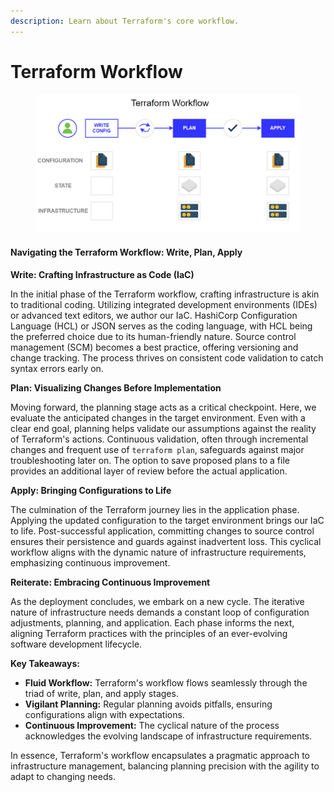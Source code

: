 ```yaml
---
description: Learn about Terraform's core workflow.
---
```


# Terraform Workflow

<figure><img src="../../.gitbook/assets/image (3).png" alt=""><figcaption></figcaption></figure>

#### Navigating the Terraform Workflow: Write, Plan, Apply

**Write: Crafting Infrastructure as Code (IaC)**

In the initial phase of the Terraform workflow, crafting infrastructure is akin to traditional coding. Utilizing integrated development environments (IDEs) or advanced text editors, we author our IaC. HashiCorp Configuration Language (HCL) or JSON serves as the coding language, with HCL being the preferred choice due to its human-friendly nature. Source control management (SCM) becomes a best practice, offering versioning and change tracking. The process thrives on consistent code validation to catch syntax errors early on.

**Plan: Visualizing Changes Before Implementation**

Moving forward, the planning stage acts as a critical checkpoint. Here, we evaluate the anticipated changes in the target environment. Even with a clear end goal, planning helps validate our assumptions against the reality of Terraform's actions. Continuous validation, often through incremental changes and frequent use of `terraform plan`, safeguards against major troubleshooting later on. The option to save proposed plans to a file provides an additional layer of review before the actual application.

**Apply: Bringing Configurations to Life**

The culmination of the Terraform journey lies in the application phase. Applying the updated configuration to the target environment brings our IaC to life. Post-successful application, committing changes to source control ensures their persistence and guards against inadvertent loss. This cyclical workflow aligns with the dynamic nature of infrastructure requirements, emphasizing continuous improvement.

**Reiterate: Embracing Continuous Improvement**

As the deployment concludes, we embark on a new cycle. The iterative nature of infrastructure needs demands a constant loop of configuration adjustments, planning, and application. Each phase informs the next, aligning Terraform practices with the principles of an ever-evolving software development lifecycle.

**Key Takeaways:**

* **Fluid Workflow:** Terraform's workflow flows seamlessly through the triad of write, plan, and apply stages.
* **Vigilant Planning:** Regular planning avoids pitfalls, ensuring configurations align with expectations.
* **Continuous Improvement:** The cyclical nature of the process acknowledges the evolving landscape of infrastructure requirements.

In essence, Terraform's workflow encapsulates a pragmatic approach to infrastructure management, balancing planning precision with the agility to adapt to changing needs.
